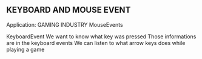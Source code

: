 ## KEYBOARD AND MOUSE EVENT

Application: GAMING INDUSTRY
MouseEvents
 
KeyboardEvent
We want to know what key was pressed
Those informations are in the keyboard events
We can listen to what arrow keys does while playing a game


